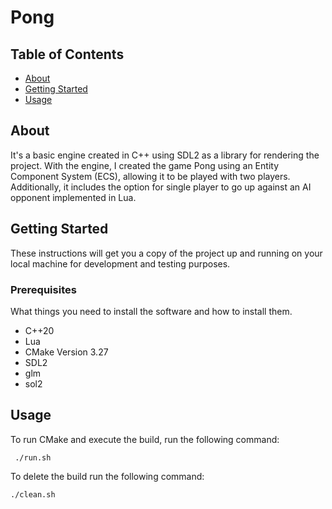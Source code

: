 # Pong

## Table of Contents

- [About](#about)
- [Getting Started](#getting_started)
- [Usage](#usage)

## About <a name = "about"></a>

It's a basic engine created in C++ using SDL2 as a library for rendering the project. With the engine, I created the game Pong using an Entity Component System (ECS), allowing it to be played with two players. Additionally, it includes the option for single player to go up against an AI opponent implemented in Lua.
## Getting Started <a name = "getting_started"></a>

These instructions will get you a copy of the project up and running on your local machine for development and testing purposes. 

### Prerequisites

What things you need to install the software and how to install them.

- C++20
- Lua
- CMake Version 3.27
- SDL2
- glm
- sol2


## Usage <a name = "usage"></a>

To run CMake and execute the build, run the following command:
```
 ./run.sh 
```

To delete the build run the following command:
```
./clean.sh 
```

